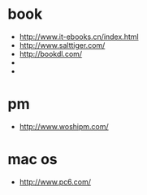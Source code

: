 # book
+ http://www.it-ebooks.cn/index.html
+ http://www.salttiger.com/
+ http://bookdl.com/
+ 
+ 
 
# pm
+ http://www.woshipm.com/

# mac os
+ http://www.pc6.com/

